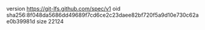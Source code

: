 version https://git-lfs.github.com/spec/v1
oid sha256:8f048da5686dd49689f7cd6ce2c23daee82bf720f5a9d10e730c62ae0b39981d
size 22124
